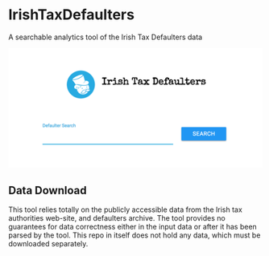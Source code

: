 # IrishTaxDefaulters
A searchable analytics tool of the Irish Tax Defaulters data

![Alt text](src/static/screenshot.png?raw=true "Screenshot of Defaulters Dashboard")


## Data Download
This tool relies totally on the publicly accessible data from the Irish tax authorities web-site, 
and defaulters archive. The tool provides no guarantees for data correctness either in the input data
or after it has been parsed by the tool. This repo in itself does not hold any data, which must be 
downloaded separately. 

